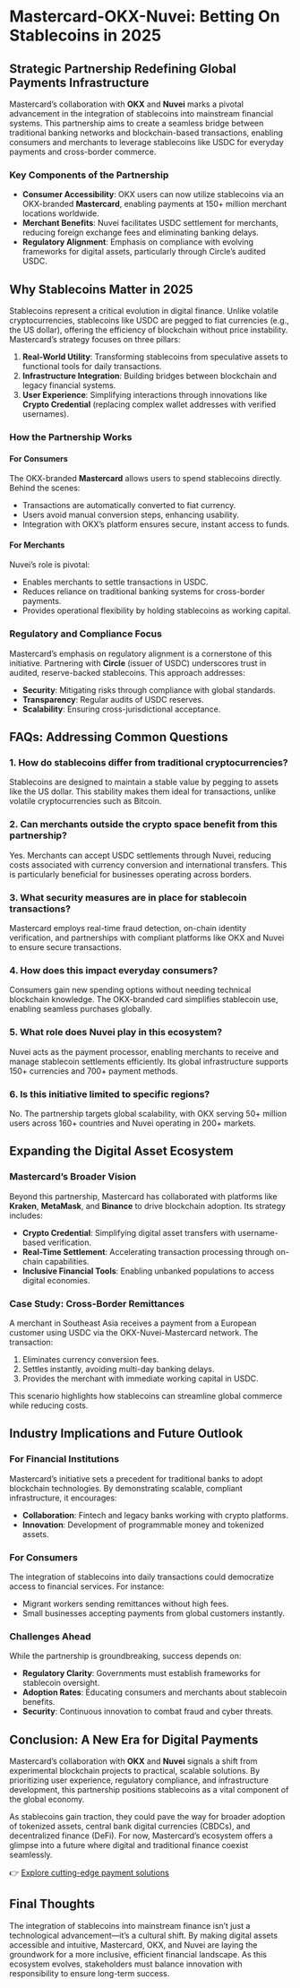 # Mastercard-OKX-Nuvei: Betting On Stablecoins in 2025  

## Strategic Partnership Redefining Global Payments Infrastructure  

Mastercard’s collaboration with **OKX** and **Nuvei** marks a pivotal advancement in the integration of stablecoins into mainstream financial systems. This partnership aims to create a seamless bridge between traditional banking networks and blockchain-based transactions, enabling consumers and merchants to leverage stablecoins like USDC for everyday payments and cross-border commerce.  

### Key Components of the Partnership  
- **Consumer Accessibility**: OKX users can now utilize stablecoins via an OKX-branded **Mastercard**, enabling payments at 150+ million merchant locations worldwide.  
- **Merchant Benefits**: Nuvei facilitates USDC settlement for merchants, reducing foreign exchange fees and eliminating banking delays.  
- **Regulatory Alignment**: Emphasis on compliance with evolving frameworks for digital assets, particularly through Circle’s audited USDC.  

## Why Stablecoins Matter in 2025  

Stablecoins represent a critical evolution in digital finance. Unlike volatile cryptocurrencies, stablecoins like USDC are pegged to fiat currencies (e.g., the US dollar), offering the efficiency of blockchain without price instability. Mastercard’s strategy focuses on three pillars:  

1. **Real-World Utility**: Transforming stablecoins from speculative assets to functional tools for daily transactions.  
2. **Infrastructure Integration**: Building bridges between blockchain and legacy financial systems.  
3. **User Experience**: Simplifying interactions through innovations like **Crypto Credential** (replacing complex wallet addresses with verified usernames).  

### How the Partnership Works  

#### For Consumers  
The OKX-branded **Mastercard** allows users to spend stablecoins directly. Behind the scenes:  
- Transactions are automatically converted to fiat currency.  
- Users avoid manual conversion steps, enhancing usability.  
- Integration with OKX’s platform ensures secure, instant access to funds.  

#### For Merchants  
Nuvei’s role is pivotal:  
- Enables merchants to settle transactions in USDC.  
- Reduces reliance on traditional banking systems for cross-border payments.  
- Provides operational flexibility by holding stablecoins as working capital.  

### Regulatory and Compliance Focus  

Mastercard’s emphasis on regulatory alignment is a cornerstone of this initiative. Partnering with **Circle** (issuer of USDC) underscores trust in audited, reserve-backed stablecoins. This approach addresses:  
- **Security**: Mitigating risks through compliance with global standards.  
- **Transparency**: Regular audits of USDC reserves.  
- **Scalability**: Ensuring cross-jurisdictional acceptance.  

## FAQs: Addressing Common Questions  

### **1. How do stablecoins differ from traditional cryptocurrencies?**  
Stablecoins are designed to maintain a stable value by pegging to assets like the US dollar. This stability makes them ideal for transactions, unlike volatile cryptocurrencies such as Bitcoin.  

### **2. Can merchants outside the crypto space benefit from this partnership?**  
Yes. Merchants can accept USDC settlements through Nuvei, reducing costs associated with currency conversion and international transfers. This is particularly beneficial for businesses operating across borders.  

### **3. What security measures are in place for stablecoin transactions?**  
Mastercard employs real-time fraud detection, on-chain identity verification, and partnerships with compliant platforms like OKX and Nuvei to ensure secure transactions.  

### **4. How does this impact everyday consumers?**  
Consumers gain new spending options without needing technical blockchain knowledge. The OKX-branded card simplifies stablecoin use, enabling seamless purchases globally.  

### **5. What role does Nuvei play in this ecosystem?**  
Nuvei acts as the payment processor, enabling merchants to receive and manage stablecoin settlements efficiently. Its global infrastructure supports 150+ currencies and 700+ payment methods.  

### **6. Is this initiative limited to specific regions?**  
No. The partnership targets global scalability, with OKX serving 50+ million users across 160+ countries and Nuvei operating in 200+ markets.  

## Expanding the Digital Asset Ecosystem  

### Mastercard’s Broader Vision  

Beyond this partnership, Mastercard has collaborated with platforms like **Kraken**, **MetaMask**, and **Binance** to drive blockchain adoption. Its strategy includes:  
- **Crypto Credential**: Simplifying digital asset transfers with username-based verification.  
- **Real-Time Settlement**: Accelerating transaction processing through on-chain capabilities.  
- **Inclusive Financial Tools**: Enabling unbanked populations to access digital economies.  

### Case Study: Cross-Border Remittances  

A merchant in Southeast Asia receives a payment from a European customer using USDC via the OKX-Nuvei-Mastercard network. The transaction:  
1. Eliminates currency conversion fees.  
2. Settles instantly, avoiding multi-day banking delays.  
3. Provides the merchant with immediate working capital in USDC.  

This scenario highlights how stablecoins can streamline global commerce while reducing costs.  

## Industry Implications and Future Outlook  

### For Financial Institutions  

Mastercard’s initiative sets a precedent for traditional banks to adopt blockchain technologies. By demonstrating scalable, compliant infrastructure, it encourages:  
- **Collaboration**: Fintech and legacy banks working with crypto platforms.  
- **Innovation**: Development of programmable money and tokenized assets.  

### For Consumers  

The integration of stablecoins into daily transactions could democratize access to financial services. For instance:  
- Migrant workers sending remittances without high fees.  
- Small businesses accepting payments from global customers instantly.  

### Challenges Ahead  

While the partnership is groundbreaking, success depends on:  
- **Regulatory Clarity**: Governments must establish frameworks for stablecoin oversight.  
- **Adoption Rates**: Educating consumers and merchants about stablecoin benefits.  
- **Security**: Continuous innovation to combat fraud and cyber threats.  

## Conclusion: A New Era for Digital Payments  

Mastercard’s collaboration with **OKX** and **Nuvei** signals a shift from experimental blockchain projects to practical, scalable solutions. By prioritizing user experience, regulatory compliance, and infrastructure development, this partnership positions stablecoins as a vital component of the global economy.  

As stablecoins gain traction, they could pave the way for broader adoption of tokenized assets, central bank digital currencies (CBDCs), and decentralized finance (DeFi). For now, Mastercard’s ecosystem offers a glimpse into a future where digital and traditional finance coexist seamlessly.  

👉 [Explore cutting-edge payment solutions](https://bit.ly/okx-bonus)  

## Final Thoughts  

The integration of stablecoins into mainstream finance isn’t just a technological advancement—it’s a cultural shift. By making digital assets accessible and intuitive, Mastercard, OKX, and Nuvei are laying the groundwork for a more inclusive, efficient financial landscape. As this ecosystem evolves, stakeholders must balance innovation with responsibility to ensure long-term success.